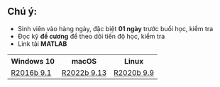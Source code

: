 ## Chú ý:
   * Sinh viên vào hàng ngày, đặc biệt **01 ngày** trước buổi học, kiểm tra
   * Đọc kỹ **đề cương** để theo dõi tiến độ học, kiểm tra
   * Link tải **MATLAB**
<table align="center">
  <tr>
    <th>Windows 10</th>
    <th>macOS</th>
    <th>Linux</th>
  </tr>
  <tr>
    <td><a href="https://drive.google.com/drive/folders/10SUu_RrdBIukeKmSBqYAX9KqlDeryF_-"> R2016b 9.1 </a></td>
    <td><a href="https://drive.google.com/drive/folders/1V3DHmqfU38gvh9rhWLFBCicZziksjGwS"> R2022b 9.13 </a></td>
    <td><a href="https://drive.google.com/drive/folders/1u16q6KMyIFdgJiVqW_n4ilo_QDxG6g3c"> R2020b 9.9 </a></td>
  </tr>
</table>


